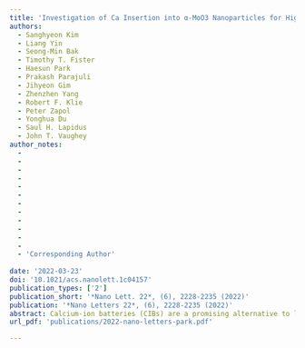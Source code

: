```yaml
---
title: 'Investigation of Ca Insertion into α-MoO3 Nanoparticles for High Capacity Ca-Ion Cathodes'
authors:
  - Sanghyeon Kim
  - Liang Yin
  - Seong-Min Bak
  - Timothy T. Fister
  - Haesun Park
  - Prakash Parajuli
  - Jihyeon Gim
  - Zhenzhen Yang
  - Robert F. Klie
  - Peter Zapol
  - Yonghua Du
  - Saul H. Lapidus 
  - John T. Vaughey
author_notes:
  -
  -
  -
  -
  -
  -
  -
  -
  -
  -
  -
  -
  - 'Corresponding Author'
  
date: '2022-03-23'
doi: '10.1021/acs.nanolett.1c04157'
publication_types: ['2']
publication_short: '*Nano Lett. 22*, (6), 2228-2235 (2022)'
publication: '*Nano Letters 22*, (6), 2228-2235 (2022)'
abstract: Calcium-ion batteries (CIBs) are a promising alternative to lithium-ion batteries (LIBs) due to the low redox potential of calcium metal and high abundance of calcium compounds. Due to its layered structure, α-MoO3 is regarded as a promising cathode host lattice. While studies have reported that α-MoO3 can reversibly intercalate Ca ions, limited electrochemical activity has been noted, and its reaction mechanism remains unclear. Here, we re-examine Ca insertion into α-MoO3 nanoparticles with a goal to improve reaction kinetics and clarify the storage mechanism. The α-MoO3 electrodes demonstrated a specific capacity of 165 mA h g–1 centered near 2.7 V vs Ca2+/Ca, stable long-term cycling, and good rate performance at room temperature. This work demonstrates that, under the correct conditions, layered oxides can be a promising host material for CIBs and renews prospects for CIBs.
url_pdf: 'publications/2022-nano-letters-park.pdf'

---
```



<!--- Supplementary notes can be added here, including [code and math](https://wowchemy.com/docs/content/writing-markdown-latex/). --->